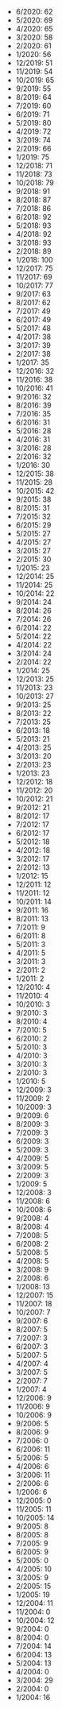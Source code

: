 *  6/2020: 62
*  5/2020: 69
*  4/2020: 65
*  3/2020: 58
*  2/2020: 61
*  1/2020: 56
*  12/2019: 51
*  11/2019: 54
*  10/2019: 65
*  9/2019: 55
*  8/2019: 64
*  7/2019: 60
*  6/2019: 71
*  5/2019: 80
*  4/2019: 72
*  3/2019: 74
*  2/2019: 66
*  1/2019: 75
*  12/2018: 71
*  11/2018: 73
*  10/2018: 79
*  9/2018: 91
*  8/2018: 87
*  7/2018: 86
*  6/2018: 92
*  5/2018: 93
*  4/2018: 92
*  3/2018: 93
*  2/2018: 89
*  1/2018: 100
*  12/2017: 75
*  11/2017: 69
*  10/2017: 77
*  9/2017: 63
*  8/2017: 62
*  7/2017: 49
*  6/2017: 49
*  5/2017: 48
*  4/2017: 38
*  3/2017: 39
*  2/2017: 38
*  1/2017: 35
*  12/2016: 32
*  11/2016: 38
*  10/2016: 41
*  9/2016: 32
*  8/2016: 39
*  7/2016: 35
*  6/2016: 31
*  5/2016: 28
*  4/2016: 31
*  3/2016: 28
*  2/2016: 32
*  1/2016: 30
*  12/2015: 38
*  11/2015: 28
*  10/2015: 42
*  9/2015: 38
*  8/2015: 31
*  7/2015: 32
*  6/2015: 29
*  5/2015: 27
*  4/2015: 27
*  3/2015: 27
*  2/2015: 30
*  1/2015: 23
*  12/2014: 25
*  11/2014: 25
*  10/2014: 22
*  9/2014: 24
*  8/2014: 26
*  7/2014: 26
*  6/2014: 22
*  5/2014: 22
*  4/2014: 22
*  3/2014: 24
*  2/2014: 22
*  1/2014: 25
*  12/2013: 25
*  11/2013: 23
*  10/2013: 27
*  9/2013: 25
*  8/2013: 22
*  7/2013: 25
*  6/2013: 18
*  5/2013: 21
*  4/2013: 25
*  3/2013: 20
*  2/2013: 23
*  1/2013: 23
*  12/2012: 18
*  11/2012: 20
*  10/2012: 21
*  9/2012: 21
*  8/2012: 17
*  7/2012: 17
*  6/2012: 17
*  5/2012: 18
*  4/2012: 18
*  3/2012: 17
*  2/2012: 13
*  1/2012: 15
*  12/2011: 12
*  11/2011: 12
*  10/2011: 14
*  9/2011: 16
*  8/2011: 13
*  7/2011: 9
*  6/2011: 8
*  5/2011: 3
*  4/2011: 5
*  3/2011: 3
*  2/2011: 2
*  1/2011: 2
*  12/2010: 4
*  11/2010: 4
*  10/2010: 3
*  9/2010: 3
*  8/2010: 4
*  7/2010: 5
*  6/2010: 2
*  5/2010: 3
*  4/2010: 3
*  3/2010: 3
*  2/2010: 3
*  1/2010: 5
*  12/2009: 3
*  11/2009: 2
*  10/2009: 3
*  9/2009: 6
*  8/2009: 3
*  7/2009: 3
*  6/2009: 3
*  5/2009: 3
*  4/2009: 5
*  3/2009: 5
*  2/2009: 3
*  1/2009: 5
*  12/2008: 3
*  11/2008: 6
*  10/2008: 6
*  9/2008: 4
*  8/2008: 4
*  7/2008: 5
*  6/2008: 2
*  5/2008: 5
*  4/2008: 5
*  3/2008: 9
*  2/2008: 6
*  1/2008: 13
*  12/2007: 15
*  11/2007: 18
*  10/2007: 7
*  9/2007: 6
*  8/2007: 5
*  7/2007: 3
*  6/2007: 3
*  5/2007: 5
*  4/2007: 4
*  3/2007: 5
*  2/2007: 7
*  1/2007: 4
*  12/2006: 9
*  11/2006: 9
*  10/2006: 9
*  9/2006: 5
*  8/2006: 9
*  7/2006: 0
*  6/2006: 11
*  5/2006: 5
*  4/2006: 6
*  3/2006: 11
*  2/2006: 6
*  1/2006: 6
*  12/2005: 0
*  11/2005: 11
*  10/2005: 14
*  9/2005: 8
*  8/2005: 8
*  7/2005: 9
*  6/2005: 9
*  5/2005: 0
*  4/2005: 10
*  3/2005: 9
*  2/2005: 15
*  1/2005: 19
*  12/2004: 11
*  11/2004: 0
*  10/2004: 12
*  9/2004: 0
*  8/2004: 0
*  7/2004: 14
*  6/2004: 13
*  5/2004: 13
*  4/2004: 0
*  3/2004: 29
*  2/2004: 0
*  1/2004: 16
